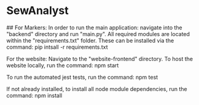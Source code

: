 # SewAnalyst

## For Markers:
In order to run the main application: navigate into the "backend" directory and run "main.py".
All required modules are located within the "requirements.txt" folder. These can be installed via the command:
pip intsall -r requirements.txt

For the website:
Navigate to the "website-frontend" directory. To host the website locally, run the command:
npm start

To run the automated jest tests, run the command:
npm test

If not already installed, to install all node module dependencies, run the command:
npm install
